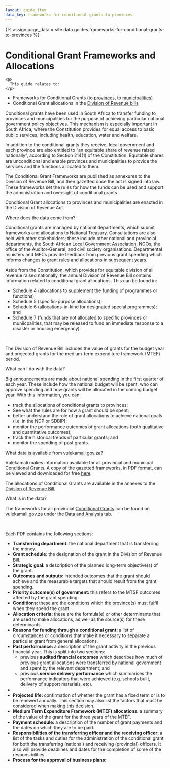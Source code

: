 ```yaml
---
layout: guide_item
data_key: frameworks-for-conditional-grants-to-provinces
---
```


{% assign page_data = site.data.guides.frameworks-for-conditional-grants-to-provinces
 %}
<h1 class="Page-mainHeading">Conditional Grant Frameworks and Allocations
</h1>

<div class="BasicContent u-marginBottom15">

    <p>
      This guide relates to:
    </p>

  <ul>
  <li>Frameworks for Conditional Grants (to  <a href="/datasets/frameworks-for-conditional-grants-to-provinces" target="_blank">provinces,</a> to <a href="/datasets/frameworks-for-conditional-grants-to-municipalities" target="_blank">municipalities</a>)
  </li>

  <li>Conditional Grant allocations in the <a href="/datasets/division-of-revenue-bills" target="_blank">Division of Revenue bills</a>
  </li>
  </ul>

  <p>
  Conditional grants have been used in South Africa to transfer funding to provinces and municipalities for the purpose of achieving particular national government policy objectives. This mechanism is especially important in South Africa, where the Constitution provides for equal access to basic public services, including health, education, water and welfare.
  </p>

  <p>
    In addition to the conditional grants they receive, local government and each province are also entitled to “an equitable share of revenue raised nationally”, according to Section 214(1) of the Constitution. Equitable shares are unconditional and  enable provinces and municipalities to provide the services and the functions allocated to them.
  </p>

  <p>
      The Conditional Grant Frameworks are published as annexures to the Division of Revenue Bill, and then gazetted once the act is signed into law. These frameworks set the rules for how the funds can be used and support the administration and oversight of conditional grants.
  </p>

  <p>
      Conditional Grant allocations to provinces and municipalities are enacted in the Division of Revenue Act.
  </p>
</div>

<div class="BasicContent u-marginBottom15">
  <div class="BasicContent-title">Where does the data come from?</div>
    <p>
        Conditional grants are managed by national departments, which submit frameworks and allocations to National Treasury. Consultations are also held with other stakeholders; these include other national and provincial departments, the South African Local Government Association, NGOs, the office of the Auditor-General, and civil society organisations. Departmental ministers and MECs provide feedback from previous grant spending which informs changes to grant rules and allocations in subsequent years.
    </p>
    <p>
        Aside from the Constitution, which provides for equitable division of all revenue raised nationally, the annual Division of Revenue Bill contains information related to conditional grant allocations. This can be found in:
    </p>

  <ul>
      <li>
      Schedule 4 (allocations to supplement the funding of programmes or functions);
      </li>
      <li>
      Schedule 5 (specific-purpose allocations);
      </li>
      <li>
      Schedule 6 (allocations-in-kind for designated special programmes); and
      </li>
      <li>
      Schedule 7 (funds that are not allocated to specific provinces or muniicpalities, that may be released to fund an immediate response to a disaster or housing emergency).
      </li>
    </ul>
      <br/>
      <p>
      The Division of Revenue Bill includes the value of grants for the budget year and projected grants for the medium-term expenditure framework (MTEF) period.
      </p>
  </div>


<div class="BasicContent u-marginBottom15">
  <div class="BasicContent-title">What can I do with the data?</div>
    <p>
    Big announcements are made about national spending in the first quarter of each year. These include how the national budget will be spent, who can approve spending and how grants will be allocated in the coming budget year. With this information, you can:
    </p>
    <ul>
      <li>
      track the allocations of conditional grants to provinces;
      </li>
      <li>
         See what the rules are for how a grant should be spent;
      </li>
      <li>
          better understand the role of grant allocations to achieve national goals (i.e. in the NDP or SDBIP);
      </li>
      <li>
          monitor the performance outcomes of grant allocations (both qualitative and quantitative outcomes);
      </li>
      <li>
         track the historical trends of particular grants; and
      </li>
      <li>
         monitor the spending of past grants.
      </li>
    </ul>
   </div>

   <div class="BasicContent u-marginBottom15">
        <div class="BasicContent-title">What data is available from vulekamali.gov.za?</div>
      <p>
          Vulekamali makes information available for all provincial and municipal Conditional Grants. A copy of the gazetted frameworks, in PDF format, can be viewed and downloaded for free <a href="/datasets/frameworks-for-conditional-grants-to-provinces%5d">here</a>.
      </p>
      <p>
          The allocations of Conditional Grants are available in the annexes to the <a href="/datasets/division-of-revenue-bills" target="_blank"> Division of Revenue Bill.</a>
      </p>
   </div>

  <div class="BasicContent u-marginBottom15">
        <div class="BasicContent-title">What is in the data?
    </div>
        <p>
            The frameworks for all provincial <a href="/datasets/frameworks-for-conditional-grants-to-provinces" target="_blank"> Conditional Grants</a> can be found on vulekamali.gov.za under the <a href="/datasets" target="_blank"> Data and Analysis</a> tab.
        </p>
        <br/>
        <p>Each PDF contains the following sections:</p>
          <ul>
            <li>
              <b>Transferring department: </b> the national department that is transferring the money.
            </li>
            <li>
               <b>Grant schedule: </b> the designation of the grant in the Division of Revenue Bill.
            </li>
            <li>
              <b>Strategic goal: </b> a description of the planned long-term objective(s) of the grant.
            </li>
            <li>
              <b>Outcomes and outputs: </b> intended outcomes that the grant should achieve and the measurable targets that should result from the grant spending.
            </li>
            <li>
               <b>Priority outcome(s) of government: </b> this refers to the MTSF outcomes affected by the grant spending.
            </li>
            <li>
                <b>Conditions: </b> these are the conditions which the province(s) must fulfil when they spend the grant.
            </li>
            <li>
                <b>Allocation criteria: </b> these are the formula(e) or other determinants that are used to make allocations, as well as the source(s) for these determinants.
            </li>
            <li>
                <b>Reasons for funding through a conditional grant: </b> a list of circumstances or conditions that make it necessary to separate a particular grant from general allocations.
            </li>
            <li>
                <b>Past performance: </b> a description of the grant activity in the previous financial year. This is split into two sections:
                <ul>
                  <li>
                    previous <b>audited financial outcomes</b> which describes how much of previous grant allocations were transferred by national government and spent by the relevant department; and
                  </li>
                  <li>
                    previous <b>service delivery performance</b> which summarises the performance indicators that were achieved (e.g. schools built, delivery of support materials, etc).
                  </li>
                </ul>
            <li>
            <li>
                <b>Projected life: </b> confirmation of whether the grant has a fixed term or is to be renewed annually. This section may also list the factors that must be considered when making this decision.
            </li>
             <li>
                <b>Medium Term Expenditure Framework (MTEF) allocations: </b> a summary of the value of the grant for the three years of the MTEF.
            </li>
             <li>
                <b>Payment schedule: </b> a description of the number of grant payments and the dates on which they are to be paid.
            </li>
             <li>
                <b>Responsibilities of the transferring officer and the receiving officer: </b> a list of the tasks and duties for the administration of the conditional grant for both the transferring (national) and receiving (provincial) officers. It also will provide deadlines and dates for the completion of some of the responsibilities.
            </li>
            <li>
                <b>Process for the approval of business plans:</b>
            </li>
